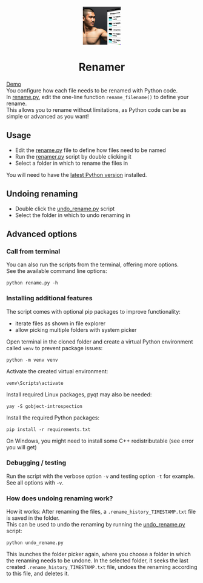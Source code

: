 <p align="center">
<img src="img/logo.png"><br>
<h1 align="center">Renamer</h1>
</p>

[Demo](https://youtu.be/oi0998oBm-c)  
You configure how each file needs to be renamed with Python code.  
In [rename.py](rename.py), edit the one-line function `rename_filename()` to define your rename.  
This allows you to rename without limitations, as Python code can be as simple or advanced as you want!

## Usage
* Edit the [rename.py](rename.py) file to define how files need to be named
* Run the [renamer.py](renamer.py) script by double clicking it  
* Select a folder in which to rename the files in

You will need to have the [latest Python version](https://www.python.org/downloads/) installed.

## Undoing renaming
* Double click the [undo_rename.py](undo_rename.py) script
* Select the folder in which to undo renaming in

## Advanced options
### Call from terminal
You can also run the scripts from the terminal, offering more options.  
See the available command line options:

```shell
python rename.py -h
```

### Installing additional features
The script comes with optional pip packages to improve functionality:
* iterate files as shown in file explorer
* allow picking multiple folders with system picker

Open terminal in the cloned folder and create a virtual Python environment called `venv` to prevent package issues:
```shell
python -m venv venv
```
Activate the created virtual environment:
```shell
venv\Scripts\activate
```
Install required Linux packages, pyqt may also be needed:
```shell
yay -S gobject-introspection 
```
Install the required Python packages:
```shell
pip install -r requirements.txt
```
On Windows, you might need to install some C++ redistributable (see error you will get)

### Debugging / testing
Run the script with the verbose option `-v` and testing option `-t` for example.  
See all options with `-v`.

### How does undoing renaming work?

How it works:
After renaming the files, a `.rename_history_TIMESTAMP.txt` file is saved in the folder.  
This can be used to undo the renaming by running the [undo_rename.py](undo_rename.py) script:
```shell
python undo_rename.py
```
This launches the folder picker again, where you choose a folder in which the renaming needs to be undone.
In the selected folder, it seeks the last created `.rename_history_TIMESTAMP.txt` file, undoes the renaming according to this file, and deletes it.






